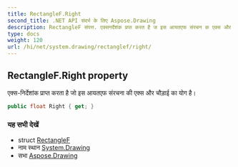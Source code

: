 ```yaml
---
title: RectangleF.Right
second_title: .NET API संदर्भ के लिए Aspose.Drawing
description: RectangleF संपत्त. एक्सनर्देशंक प्रप्त करत है ज इस आयतएफ संरचन क एक्स और चड़ई क यग है
type: docs
weight: 120
url: /hi/net/system.drawing/rectanglef/right/
---
```

## RectangleF.Right property

एक्स-निर्देशांक प्राप्त करता है जो इस आयतएफ संरचना की एक्स और चौड़ाई का योग है।

```csharp
public float Right { get; }
```

### यह सभी देखें

* struct [RectangleF](../)
* नाम स्थान [System.Drawing](../../rectanglef/)
* सभा [Aspose.Drawing](../../../)


